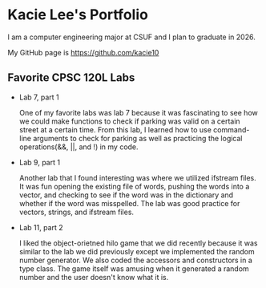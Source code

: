 
# Kacie Lee's Portfolio

I am a computer engineering major at CSUF and I plan to graduate in 2026.

My GitHub page is https://github.com/kacie10

## Favorite CPSC 120L Labs

* Lab 7, part 1

    One of my favorite labs was lab 7 because it was fascinating to see how we could make functions
    to check if parking was valid on a certain street at a certain time. From this lab,
    I learned how to use command-line arguments to check for parking as well as practicing
    the logical operations(&&, ||, and !) in my code.


* Lab 9, part 1

    Another lab that I found interesting was where we utilized ifstream files.
    It was fun opening the existing file of words, pushing the words into a vector,
    and checking to see if the word was in the dictionary and whether if the word was
    misspelled. The lab was good practice for vectors, strings, and ifstream files.

* Lab 11, part 2

    I liked the object-orietned hilo game that we did recently because it was similar to the lab we did
    previously except we implemented the random number generator. We also coded the
    accessors and constructors in a type class. The game itself was amusing when it generated
    a random number and the user doesn't know what it is.
